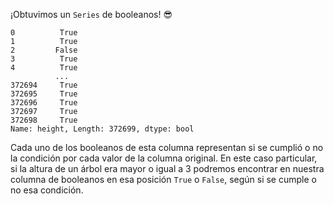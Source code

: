 ¡Obtuvimos un `Series` de booleanos! :sunglasses:

```
0          True
1          True
2         False
3          True
4          True
          ...  
372694     True
372695     True
372696     True
372697     True
372698     True
Name: height, Length: 372699, dtype: bool
```

Cada uno de los booleanos de esta columna representan si se cumplió o no la condición por cada valor de la columna original. En este caso particular, si la altura de un árbol era mayor o igual a 3 podremos encontrar en nuestra columna de booleanos en esa posición `True` o `False`, según si se cumple o no esa condición.
